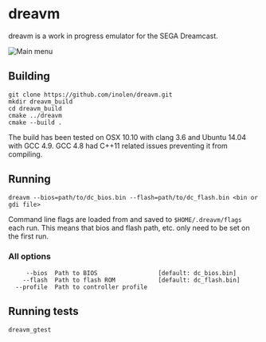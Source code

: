 # dreavm

dreavm is a work in progress emulator for the SEGA Dreamcast.

![Main menu](http://i.imgur.com/gkbNJnE.png)

## Building

```shell
git clone https://github.com/inolen/dreavm.git
mkdir dreavm_build
cd dreavm_build
cmake ../dreavm
cmake --build .
```

The build has been tested on OSX 10.10 with clang 3.6 and Ubuntu 14.04 with GCC 4.9. GCC 4.8 had C++11 related issues preventing it from compiling.

## Running
```
dreavm --bios=path/to/dc_bios.bin --flash=path/to/dc_flash.bin <bin or gdi file>
```

Command line flags are loaded from and saved to `$HOME/.dreavm/flags` each run. This means that bios and flash path, etc. only need to be set on the first run.

### All options
```
     --bios  Path to BIOS                 [default: dc_bios.bin]
    --flash  Path to flash ROM            [default: dc_flash.bin]
  --profile  Path to controller profile
```

## Running tests
```shell
dreavm_gtest
```
